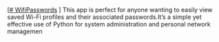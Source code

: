 [[# WifiPasswords](http://localhost:8501)
]
This app is perfect for anyone wanting to easily view saved Wi-Fi profiles and their associated passwords.It’s a simple yet effective use of Python for system administration and personal network managemen
